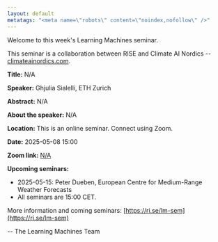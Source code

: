 ```yaml
---
layout: default
metatags: "<meta name=\"robots\" content=\"noindex,nofollow\" />"
---
```

 
Welcome to this week's Learning Machines seminar.

This seminar is a collaboration between RISE and Climate AI Nordics -- [climateainordics.com](https://climateainordics.com/).

**Title:** N/A

**Speaker:** Ghjulia Sialelli, ETH Zurich

**Abstract:** N/A

**About the speaker:** N/A

**Location:** This is an online seminar. Connect using Zoom.

**Date:** 2025-05-08 15:00

**Zoom link:** [N/A](N/A)

**Upcoming seminars:**

* 2025-05-15: Peter Dueben, European Centre for Medium-Range Weather Forecasts
* All seminars are 15:00 CET.

More information and coming seminars: [https://ri.se/lm-sem](https://ri.se/lm-sem)

-- The Learning Machines Team


